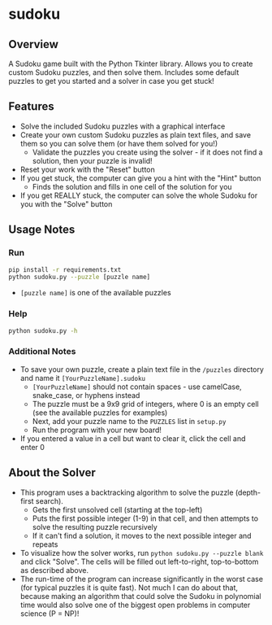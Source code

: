 # sudoku

## Overview

A Sudoku game built with the Python Tkinter library. Allows you to create custom Sudoku puzzles, and then solve them. Includes some default puzzles to get you started and a solver in case you get stuck!

## Features

- Solve the included Sudoku puzzles with a graphical interface
- Create your own custom Sudoku puzzles as plain text files, and save them so you can solve them (or have them solved for you!)
  - Validate the puzzles you create using the solver - if it does not find a solution, then your puzzle is invalid!
- Reset your work with the "Reset" button
- If you get stuck, the computer can give you a hint with the "Hint" button
  - Finds the solution and fills in one cell of the solution for you
- If you get REALLY stuck, the computer can solve the whole Sudoku for you with the "Solve" button

## Usage Notes

### Run

```sh
pip install -r requirements.txt
python sudoku.py --puzzle [puzzle name]
```
- `[puzzle name]` is one of the available puzzles

### Help

```sh
python sudoku.py -h
```

### Additional Notes

- To save your own puzzle, create a plain text file in the `/puzzles` directory and name it `[YourPuzzleName].sudoku`
  - `[YourPuzzleName]` should not contain spaces - use camelCase, snake_case, or hyphens instead
  - The puzzle must be a 9x9 grid of integers, where 0 is an empty cell (see the available puzzles for examples)
  - Next, add your puzzle name to the `PUZZLES` list in `setup.py`
  - Run the program with your new board!
- If you entered a value in a cell but want to clear it, click the cell and enter 0

## About the Solver

- This program uses a backtracking algorithm to solve the puzzle (depth-first search).
  - Gets the first unsolved cell (starting at the top-left)
  - Puts the first possible integer (1-9) in that cell, and then attempts to solve the resulting puzzle recursively
  - If it can't find a solution, it moves to the next possible integer and repeats
- To visualize how the solver works, run `python sudoku.py --puzzle blank` and click "Solve". The cells will be filled out left-to-right, top-to-bottom as described above.
- The run-time of the program can increase significantly in the worst case (for typical puzzles it is quite fast). Not much I can do about that, because making an algorithm that could solve the Sudoku in polynomial time would also solve one of the biggest open problems in computer science (P = NP)!
